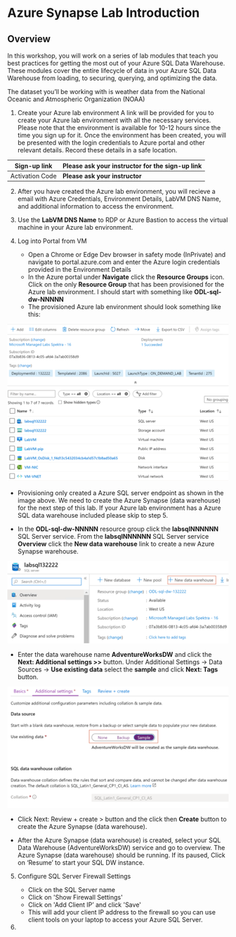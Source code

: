 # Azure Synapse Lab Introduction

## Overview
In this workshop, you will work on a series of lab modules that teach you best practices for getting the most out of your Azure SQL Data Warehouse. These modules cover the entire lifecycle of data in your Azure SQL Data Warehouse from loading, to securing, querying, and optimizing the data. 

The dataset you’ll be working with is weather data from the National Oceanic and Atmospheric Organization (NOAA)

1.	Create your Azure lab environment
A link will be provided for you to create your Azure lab environment with all the necessary services. Please note that the environment is available for 10-12 hours since the time you sign up for it. Once the environment has been created, you will be presented with the login credentials to Azure portal and other relevant details. Record these details in a safe location.

  Sign-up link | **Please ask your instructor for the sign-up link**
  ------------ | -------------
  Activation Code | **Please ask your instructor**



2. After you have created the Azure lab environment, you will recieve a email with Azure Credentials, Environment Details, LabVM DNS Name, and additional information to access the environment.

3. Use the **LabVM DNS Name** to RDP or Azure Bastion to access the virtual machine in your Azure lab environment. 

4. Log into Portal from VM
   * Open a Chrome or Edge Dev browser in safety mode (InPrivate) and navigate to portal.azure.com and enter the Azure login credentials provided in the Environment Details
   * In the Azure portal under **Navigate** click the **Resource Groups** icon. Click on the only **Resource Group** that has been provisioned for the Azure lab environment. I should start with something like **ODL-sql-dw-NNNNN**
   * The provisioned Azure lab environment should look something like this:
  
  ![Lab Resource Group](../Media/labenv1.png)
  
   * Provisioning only created a Azure SQL server endpoint as shown in the image above. We need to create the Azure Synapse (data warehouse) for the next step of this lab. If your Azure lab environment has a Azure SQL data warehouse included please skip to step 5.
   
   * In the **ODL-sql-dw-NNNNN** resource group click the **labsqlNNNNNN** SQL Server service. From the **labsqlNNNNNN** SQL Server service **Overview** click the **New data warehouse** link to create a new Azure Synapse warehouse.
  
  ![Lab Resource Group](../Media/dwprov1.png)
  
  * Enter the data warehouse name **AdventureWorksDW** and click the **Next: Additional settings >>** button. Under Additional Settings -> Data Sources -> **Use existing data** select the **sample** and click **Next: Tags** button.
  
  ![Lab Resource Group](../Media/dwprov2.png)
  
  * Click Next: Review + create > button and the click then **Create** button to create the Azure Synapse (data warehouse).
  
  * After the Azure Synapse (data warehouse) is created, select your SQL Data Warehouse (AdventureWorksDW) service and go to overview. The Azure Synapse (data warehouse) should be running. If its paused, Click on ‘Resume’ to start your SQL DW instance.
  
5. Configure SQL Server Firewall Settings
   * Click on the SQL Server name 
   * Click on 'Show Firewall Settings' 
   * Click on 'Add Client IP’ and click 'Save'
   * This will add your client IP address to the firewall so you can use client tools on your laptop to access your Azure SQL Server.
   
6.  

